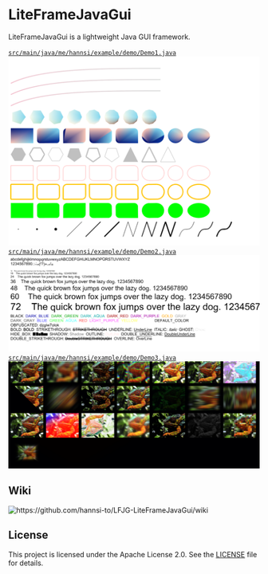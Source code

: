 # LiteFrameJavaGui

LiteFrameJavaGui is a lightweight Java GUI framework.

[
`src/main/java/me/hannsi/example/demo/Demo1.java`](https://github.com/hannsi-to/LFJG-LiteFrameJavaGui/blob/main/src/main/java/me/hannsi/example/demo/Demo1.java)
![alt](https://github.com/hannsi-to/LFJG-LiteFrameJavaGui/blob/main/wiki/Demo1.png)<br>
[
`src/main/java/me/hannsi/example/demo/Demo2.java`](https://github.com/hannsi-to/LFJG-LiteFrameJavaGui/blob/main/src/main/java/me/hannsi/example/demo/Demo2.java)
![alt](https://github.com/hannsi-to/LFJG-LiteFrameJavaGui/blob/main/wiki/Demo2.png)<br>
[
`src/main/java/me/hannsi/example/demo/Demo3.java`](https://github.com/hannsi-to/LFJG-LiteFrameJavaGui/blob/main/src/main/java/me/hannsi/example/demo/Demo3.java)
![alt](https://github.com/hannsi-to/LFJG-LiteFrameJavaGui/blob/main/wiki/Demo3.png)<br>

## Wiki
![https://github.com/hannsi-to/LFJG-LiteFrameJavaGui/wiki
](https://github.com/hannsi-to/LFJG-LiteFrameJavaGui/wiki)

## License

This project is licensed under the Apache License 2.0. See the [LICENSE](LICENSE) file for details.
